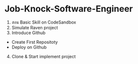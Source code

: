 # Job-Knock-Software-Engineer

1. สอน Basic Skill on CodeSandbox
2. Simulate Raven project
3. Introduce Github
  - Create First Repositoty
  - Deploy on Github
4. Clone & Start implement project
